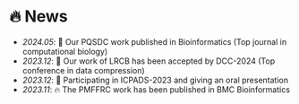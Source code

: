 # 🔥 News
- *2024.05*: 🎉 Our PQSDC work published in Bioinformatics (Top journal in computational biology)
- *2023.12*: 🎉 Our work of LRCB has been accepted by DCC-2024 (Top conference in data compression)
- *2023.12*: 🎉 Participating in ICPADS-2023 and giving an oral presentation
- *2023.11*: 🔥 The PMFFRC work has been published in BMC Bioinformatics
